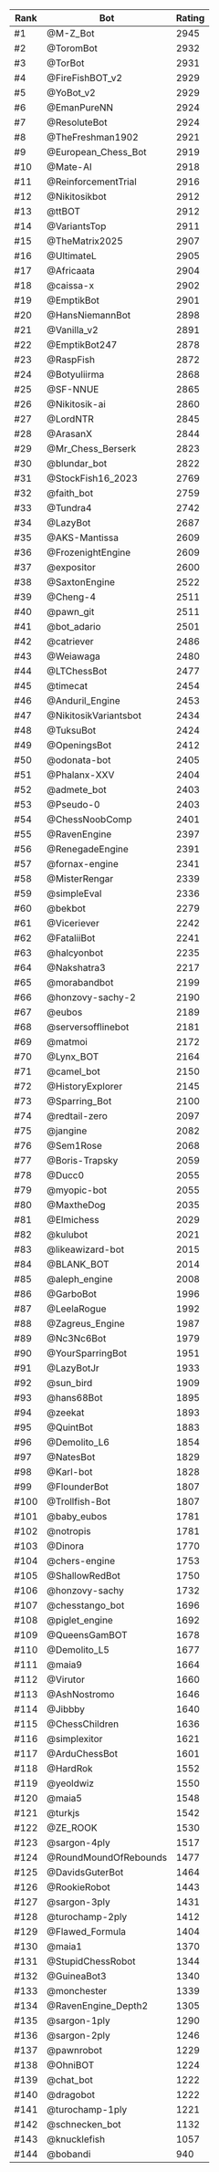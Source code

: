 Rank|Bot|Rating
---|---|---
#1|@M-Z_Bot|2945
#2|@ToromBot|2932
#3|@TorBot|2931
#4|@FireFishBOT_v2|2929
#5|@YoBot_v2|2929
#6|@EmanPureNN|2924
#7|@ResoluteBot|2924
#8|@TheFreshman1902|2921
#9|@European_Chess_Bot|2919
#10|@Mate-AI|2918
#11|@ReinforcementTrial|2916
#12|@Nikitosikbot|2912
#13|@ttBOT|2912
#14|@VariantsTop|2911
#15|@TheMatrix2025|2907
#16|@UltimateL|2905
#17|@Africaata|2904
#18|@caissa-x|2902
#19|@EmptikBot|2901
#20|@HansNiemannBot|2898
#21|@Vanilla_v2|2891
#22|@EmptikBot247|2878
#23|@RaspFish|2872
#24|@Botyuliirma|2868
#25|@SF-NNUE|2865
#26|@Nikitosik-ai|2860
#27|@LordNTR|2845
#28|@ArasanX|2844
#29|@Mr_Chess_Berserk|2823
#30|@blundar_bot|2822
#31|@StockFish16_2023|2769
#32|@faith_bot|2759
#33|@Tundra4|2742
#34|@LazyBot|2687
#35|@AKS-Mantissa|2609
#36|@FrozenightEngine|2609
#37|@expositor|2600
#38|@SaxtonEngine|2522
#39|@Cheng-4|2511
#40|@pawn_git|2511
#41|@bot_adario|2501
#42|@catriever|2486
#43|@Weiawaga|2480
#44|@LTChessBot|2477
#45|@timecat|2454
#46|@Anduril_Engine|2453
#47|@NikitosikVariantsbot|2434
#48|@TuksuBot|2424
#49|@OpeningsBot|2412
#50|@odonata-bot|2405
#51|@Phalanx-XXV|2404
#52|@admete_bot|2403
#53|@Pseudo-0|2403
#54|@ChessNoobComp|2401
#55|@RavenEngine|2397
#56|@RenegadeEngine|2391
#57|@fornax-engine|2341
#58|@MisterRengar|2339
#59|@simpleEval|2336
#60|@bekbot|2279
#61|@Viceriever|2242
#62|@FataliiBot|2241
#63|@halcyonbot|2235
#64|@Nakshatra3|2217
#65|@morabandbot|2199
#66|@honzovy-sachy-2|2190
#67|@eubos|2189
#68|@serversofflinebot|2181
#69|@matmoi|2172
#70|@Lynx_BOT|2164
#71|@camel_bot|2150
#72|@HistoryExplorer|2145
#73|@Sparring_Bot|2100
#74|@redtail-zero|2097
#75|@jangine|2082
#76|@Sem1Rose|2068
#77|@Boris-Trapsky|2059
#78|@Ducc0|2055
#79|@myopic-bot|2055
#80|@MaxtheDog|2035
#81|@Elmichess|2029
#82|@kulubot|2021
#83|@likeawizard-bot|2015
#84|@BLANK_BOT|2014
#85|@aleph_engine|2008
#86|@GarboBot|1996
#87|@LeelaRogue|1992
#88|@Zagreus_Engine|1987
#89|@Nc3Nc6Bot|1979
#90|@YourSparringBot|1951
#91|@LazyBotJr|1933
#92|@sun_bird|1909
#93|@hans68Bot|1895
#94|@zeekat|1893
#95|@QuintBot|1883
#96|@Demolito_L6|1854
#97|@NatesBot|1829
#98|@Karl-bot|1828
#99|@FlounderBot|1807
#100|@Trollfish-Bot|1807
#101|@baby_eubos|1781
#102|@notropis|1781
#103|@Dinora|1770
#104|@chers-engine|1753
#105|@ShallowRedBot|1750
#106|@honzovy-sachy|1732
#107|@chesstango_bot|1696
#108|@piglet_engine|1692
#109|@QueensGamBOT|1678
#110|@Demolito_L5|1677
#111|@maia9|1664
#112|@Virutor|1660
#113|@AshNostromo|1646
#114|@Jibbby|1640
#115|@ChessChildren|1636
#116|@simplexitor|1621
#117|@ArduChessBot|1601
#118|@HardRok|1552
#119|@yeoldwiz|1550
#120|@maia5|1548
#121|@turkjs|1542
#122|@ZE_ROOK|1530
#123|@sargon-4ply|1517
#124|@RoundMoundOfRebounds|1477
#125|@DavidsGuterBot|1464
#126|@RookieRobot|1443
#127|@sargon-3ply|1431
#128|@turochamp-2ply|1412
#129|@Flawed_Formula|1404
#130|@maia1|1370
#131|@StupidChessRobot|1344
#132|@GuineaBot3|1340
#133|@monchester|1339
#134|@RavenEngine_Depth2|1305
#135|@sargon-1ply|1290
#136|@sargon-2ply|1246
#137|@pawnrobot|1229
#138|@OhniBOT|1224
#139|@chat_bot|1222
#140|@dragobot|1222
#141|@turochamp-1ply|1221
#142|@schnecken_bot|1132
#143|@knucklefish|1057
#144|@bobandi|940
